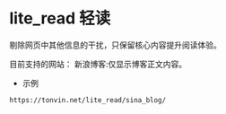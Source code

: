 # lite_read 轻读
剔除网页中其他信息的干扰，只保留核心内容提升阅读体验。

目前支持的网站：
新浪博客:仅显示博客正文内容。

* 示例 
```
https://tonvin.net/lite_read/sina_blog/
```

